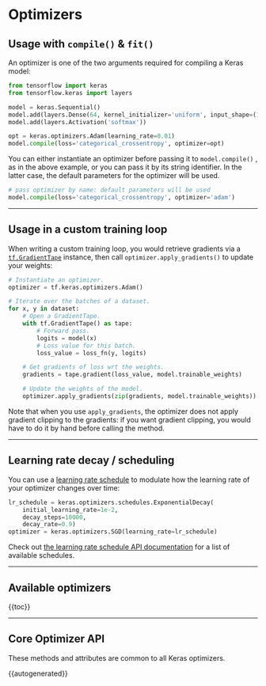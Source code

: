 # Optimizers

## Usage with `compile()` & `fit()`

An optimizer is one of the two arguments required for compiling a Keras model:

```python
from tensorflow import keras
from tensorflow.keras import layers

model = keras.Sequential()
model.add(layers.Dense(64, kernel_initializer='uniform', input_shape=(10,)))
model.add(layers.Activation('softmax'))

opt = keras.optimizers.Adam(learning_rate=0.01)
model.compile(loss='categorical_crossentropy', optimizer=opt)
```

You can either instantiate an optimizer before passing it to `model.compile()` , as in the above example,
or you can pass it by its string identifier. In the latter case, the default parameters for the optimizer will be used.

```python
# pass optimizer by name: default parameters will be used
model.compile(loss='categorical_crossentropy', optimizer='adam')
```

---

## Usage in a custom training loop

When writing a custom training loop, you would retrieve
gradients via a [`tf.GradientTape`](https://www.tensorflow.org/api_docs/python/tf/GradientTape) instance,
then call `optimizer.apply_gradients()` to update your weights:


```python
# Instantiate an optimizer.
optimizer = tf.keras.optimizers.Adam()

# Iterate over the batches of a dataset.
for x, y in dataset:
    # Open a GradientTape.
    with tf.GradientTape() as tape:
        # Forward pass.
        logits = model(x)
        # Loss value for this batch.
        loss_value = loss_fn(y, logits)

    # Get gradients of loss wrt the weights.
    gradients = tape.gradient(loss_value, model.trainable_weights)

    # Update the weights of the model.
    optimizer.apply_gradients(zip(gradients, model.trainable_weights))
```

Note that when you use `apply_gradients`, the optimizer does not
apply gradient clipping to the gradients: if you want gradient clipping,
you would have to do it by hand before calling the method.


---

## Learning rate decay / scheduling

You can use a [learning rate schedule](/api/optimizers/learning_rate_schedules) to modulate
how the learning rate of your optimizer changes over time:

```python
lr_schedule = keras.optimizers.schedules.ExponentialDecay(
    initial_learning_rate=1e-2,
    decay_steps=10000,
    decay_rate=0.9)
optimizer = keras.optimizers.SGD(learning_rate=lr_schedule)
```

Check out [the learning rate schedule API documentation](/api/optimizers/learning_rate_schedules) for a list of available schedules.


---

## Available optimizers

{{toc}}

---

## Core Optimizer API

These methods and attributes are common to all Keras optimizers.

{{autogenerated}}




